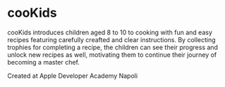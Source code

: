 # cooKids

cooKids introduces children aged 8 to 10 to cooking with fun and easy recipes featuring carefully creafted and clear instructions. By collecting trophies for completing a recipe, the children can see their progress and unlock new recipes as well, motivating them to continue their journey of becoming a master chef.

Created at Apple Developer Academy Napoli
